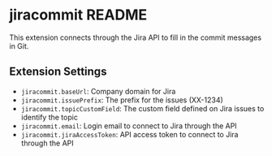 # jiracommit README

This extension connects through the Jira API to fill in the commit messages in Git.

## Extension Settings

* `jiracommit.baseUrl`: Company domain for Jira
* `jiracommit.issuePrefix`: The prefix for the issues (XX-1234)
* `jiracommit.topicCustomField`: The custom field defined on Jira issues to identify the topic
* `jiracommit.email`: Login email to connect to Jira through the API
* `jiracommit.jiraAccessToken`: API access token to connect to Jira through the API




